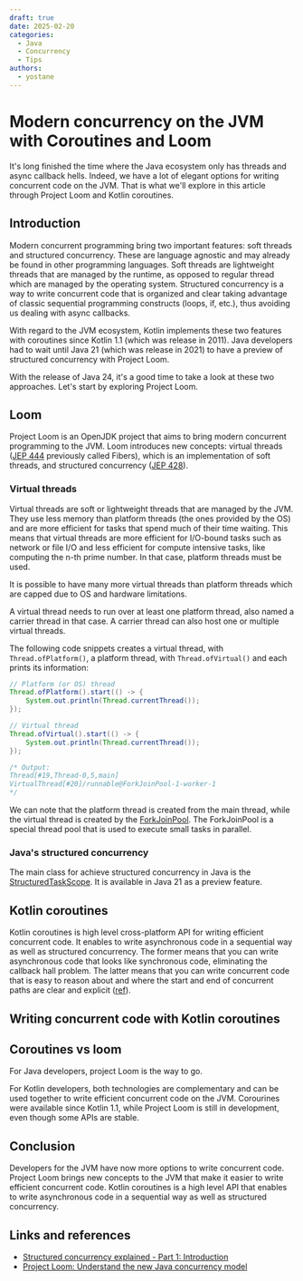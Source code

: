 ```yaml
---
draft: true 
date: 2025-02-20 
categories:
  - Java
  - Concurrency
  - Tips
authors:
  - yostane
---
```


# Modern concurrency on the JVM with Coroutines and Loom

It's long finished the time where the Java ecosystem only has threads and async callback hells.
Indeed, we have a lot of elegant options for writing concurrent code on the JVM.
That is what we'll explore in this article through Project Loom and Kotlin coroutines.

<!-- more -->

## Introduction

Modern concurrent programming bring two important features: soft threads and structured concurrency. These are language agnostic and may already be found in other programming languages.
Soft threads are lightweight threads that are managed by the runtime, as opposed to regular thread which are managed by the operating system. Structured concurrency is a way to write concurrent code that is organized and clear taking advantage of classic sequential programming constructs (loops, if, etc.), thus avoiding us dealing with async callbacks.

With regard to the JVM ecosystem, Kotlin implements these two features with coroutines since Kotlin 1.1 (which was release in 2011).
Java developers had to wait until Java 21 (which was release in 2021) to have a preview of structured concurrency with Project Loom.

With the release of Java 24, it's a good time to take a look at these two approaches.
Let's start by exploring Project Loom.

## Loom

Project Loom is an OpenJDK project that aims to bring modern concurrent programming to the JVM.
Loom introduces new concepts: virtual threads ([JEP 444](https://openjdk.org/jeps/444) previously called Fibers), which is an implementation of soft threads, and structured concurrency ([JEP 428](https://openjdk.org/jeps/425)).

### Virtual threads

Virtual threads are soft or lightweight threads that are managed by the JVM.
They use less memory than platform threads (the ones provided by the OS) and are more efficient for tasks that spend much of their time waiting.
This means that virtual threads are more efficient for I/O-bound tasks such as network or file I/O and less efficient for compute intensive tasks, like computing the n-th prime number. In that case, platform threads must be used.

It is possible to have many more virtual threads than platform threads which are capped due to OS and hardware limitations.

A virtual thread needs to run over at least one platform thread, also named a carrier thread in that case. A carrier thread can also host one or multiple virtual threads.

The following code snippets creates a virtual thread, with `Thread.ofPlatform()`, a platform thread, with `Thread.ofVirtual()` and each prints its information:

```java
// Platform (or OS) thread
Thread.ofPlatform().start(() -> {
    System.out.println(Thread.currentThread());
});

// Virtual thread
Thread.ofVirtual().start(() -> {
    System.out.println(Thread.currentThread());
});

/* Output:
Thread[#19,Thread-0,5,main]
VirtualThread[#20]/runnable@ForkJoinPool-1-worker-1
*/
```

We can note that the platform thread is created from the main thread, while the virtual thread is created by the [ForkJoinPool](https://docs.oracle.com/javase/8/docs/api/java/util/concurrent/ForkJoinPool.html). The ForkJoinPool is a special thread pool that is used to execute small tasks in parallel.

### Java's structured concurrency

The main class for achieve structured concurrency in Java is the [StructuredTaskScope](https://docs.oracle.com/en/java/javase/21/docs/api/java.base/java/util/concurrent/StructuredTaskScope.html).
It is available in Java 21 as a preview feature.

## Kotlin coroutines

Kotlin coroutines is high level cross-platform API for writing efficient concurrent code.
It enables to write asynchronous code in a sequential way as well as structured concurrency.
The former means that you can write asynchronous code that looks like synchronous code, eliminating the callback hall problem.
The latter means that you can write concurrent code that is easy to reason about and where the start and end of concurrent paths are clear and explicit ([ref](https://www.thedevtavern.com/blog/posts/structured-concurrency-explained/)).

## Writing concurrent code with Kotlin coroutines

## Coroutines vs loom

For Java developers, project Loom is the way to go.

For Kotlin developers, both technologies are complementary and can be used together to write efficient concurrent code on the JVM.
Corourines were available since Kotlin 1.1, while Project Loom is still in development, even though some APIs are stable.

## Conclusion

Developers for the JVM have now more options to write concurrent code.
Project Loom brings new concepts to the JVM that make it easier to write efficient concurrent code.
Kotlin coroutines is a high level API that enables to write asynchronous code in a sequential way as well as structured concurrency.

## Links and references

- [Structured concurrency explained - Part 1: Introduction](https://www.thedevtavern.com/blog/posts/structured-concurrency-explained/)
- [Project Loom: Understand the new Java concurrency model](https://www.infoworld.com/article/3652596/project-loom-understand-the-new-java-concurrency-model.html)
